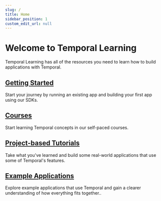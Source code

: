 ```yaml
---
slug: /
title: Home
sidebar_position: 1
custom_edit_url: null
---
```


# Welcome to Temporal Learning

Temporal Learning has all of the resources you need to learn how to build applications with Temporal.

## [Getting Started](/docs/getting_started/index.md)
Start your journey by running an existing app and building your first app using our SDKs.

## [Courses](/docs/courses/index.md)

Start learning Temporal concepts in our self-paced courses.

## [Project-based Tutorials](/docs/tutorials/index.md)

Take what you've learned and build some real-world applications that use some of Temporal's features.

## [Example Applications](/docs/examples/index.md)

Explore example applications that use Temporal and gain a clearer understanding of how everything fits together..

